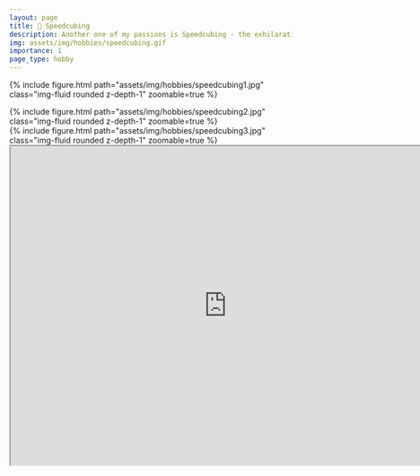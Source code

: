 ```yaml
---
layout: page
title: 🧊 Speedcubing
description: Another one of my passions is Speedcubing - the exhilarating sport of solving a Rubik's Cube as quickly as possible.
img: assets/img/hobbies/speedcubing.gif
importance: 1
page_type: hobby
---
```


{% include figure.html path="assets/img/hobbies/speedcubing1.jpg" class="img-fluid rounded z-depth-1" zoomable=true %}
<div class="row mt-3">
    <div class="col-sm mt-3 mt-md-0">
        {% include figure.html path="assets/img/hobbies/speedcubing2.jpg" class="img-fluid rounded z-depth-1" zoomable=true %}
    </div>
    <div class="col-sm mt-3 mt-md-0">
        {% include figure.html path="assets/img/hobbies/speedcubing3.jpg" class="img-fluid rounded z-depth-1" zoomable=true %}
    </div>
</div>
<iframe width="770" height="570.32" src="https://www.youtube.com/embed/bEc4CI63Puo"></iframe>
